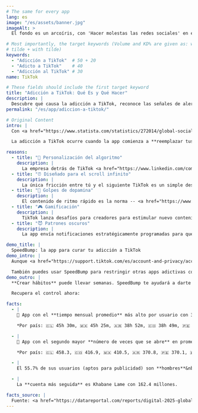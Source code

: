 ```yaml
---
# The same for every app
lang: es
image: "/es/assets/banner.jpg"
imageAlt: >
  El fondo es un arcoíris, con 'Hacer molestas las redes sociales' en el centro usando la fuente Comic Sans, y un gato mal dibujado en la esquina superior derecha. Hace referencia al meme de internet 'graphic design is my passion'.

# Most importantly, the target keywords (Volume and KD% are given as: without
# tilde + with tilde)
keywords:
  - "Adicción a TikTok"  # 50 + 20
  - "Adicto a TikTok"    # 40
  - "Adicción al TikTok" # 30
name: TikTok

# These fields should include the first target keyword
title: "Adicción a TikTok: Qué Es y Qué Hacer"
description: |
  Descubre qué causa la adicción a TikTok, reconoce las señales de alerta con nuestro test y aprende a vencer las estadísticas con la aplicación SpeedBump.
permalink: "/es/app/adiccion-a-tiktok/"

# Original Content
intro: |
  Con <a href="https://www.statista.com/statistics/272014/global-social-networks-ranked-by-number-of-users/" target="_blank">más de 1.500 millones de usuarios en todo el mundo</a>, TikTok es probablemente la app más adictiva de tu móvil.

  La adicción a TikTok ocurre cuando la app comienza a **reemplazar tus actividades normales** como salir con amigos o disfrutar de tus hobbies. No es blanco o negro; podrías estar enganchado de forma leve, moderada o severa.

reasons:
  - title: "🤖 Personalización del algoritmo"
    description: |
      La empresa detrás de TikTok <a href="https://www.linkedin.com/company/bytedance" target="_blank">emplea a más de 110.000</a> personas dedicadas a mantenerte enganchado. Rastrean lo que mantiene tu atención por más tiempo para mostrarte contenido similar.
  - title: "⏰ Diseñado para el scroll infinito"
    description: |
      La única fricción entre tú y el siguiente TikTok es un simple deslizamiento hacia arriba.
  - title: "🚬 Golpes de dopamina"
    description: |
      El contenido de ritmo rápido es la norma -- <a href="https://www.wired.com/story/tiktok-wants-longer-videos-like-not/" target="_blank">al 50% de los usuarios les estresa ver un vídeo de más de un minuto, y el 33% ve vídeos a doble velocidad</a>.
  - title: "🎮 Gamificación"
    description: |
      TikTok lanza desafíos para creadores para estimular nuevo contenido, a la vez que <a href="https://www.tiktok.com/coin" target="_blank">anima a los espectadores a comprar monedas para sus streamers favoritos</a>.
  - title: "😈 Patrones oscuros"
    description: |
      La app envía notificaciones estratégicamente programadas para que la vuelvas a abrir.

demo_title: |
  SpeedBump: la app para curar tu adicción a TikTok
demo_intro: |
  Aunque <a href="https://support.tiktok.com/es/account-and-privacy/account-information/screen-time" target="_blank">TikTok tiene funciones integradas para controlar el tiempo de pantalla</a>, no son las más efectivas. En su lugar, prueba la app SpeedBump. No tiene **conflictos de intereses** y hace posible **dejarlo progresivamente**, ya que dejar de golpe puede aumentar los síntomas de abstinencia.

  También puedes usar SpeedBump para restringir otras apps adictivas como Instagram, YouTube o Twitter. Así es como funciona:
demo_outro: |
  **Crear hábitos** puede llevar semanas. SpeedBump te ayudará a darte cuenta cuando has pasado demasiado tiempo en TikTok, y a confirmar que eres tú quien quiere abrirlo y **no tu memoria muscular**.

  Recupera el control ahora:

facts:
  - |
    🥇 App con el **tiempo mensual promedio** más alto por usuario con 34 horas 56 minutos.

    *Por país: 🇨🇱 45h 30m, 🇲🇽 45h 25m, 🇦🇷 38h 52m, 🇨🇴 38h 49m, 🇵🇪 36h 42m, 🇪🇸 28h 56m*

  - |
    🥈 App con el segundo mayor **número de veces que se abre** en promedio por mes con 358.7, después de WhatsApp.

    *Por país: 🇨🇱 458.3, 🇨🇴 416.9, 🇲🇽 410.5, 🇦🇷 370.8, 🇵🇪 370.1, 🇪🇸 290.5*

  - |
    El 55.7% de sus usuarios (aptos para publicidad) son **hombres**&nbsp;♂️, comparado con el 44.3% de **mujeres**&nbsp;♀️.

  - |
    La **cuenta más seguida** es Khabane Lame con 162.4 millones.

facts_source: |
  Fuente: <a href="https://datareportal.com/reports/digital-2025-global-overview-report" target="_blank">DataReportal - Digital 2025: Global Overview Report</a>.
---
```

